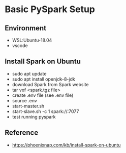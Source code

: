 # Basic PySpark Setup

## Environment
- WSL:Ubuntu-18.04
- vscode

## Install Spark on Ubuntu
- sudo apt update
- sudo apt install openjdk-8-jdk
- download Spark from Spark website
- tar vxf <spark.tgz file>
- create .env file (see .env file)
- source .env
- start-master.sh 
- start-slave.sh -c 1 spark://<name from Spark Web UI>:7077
- test running pyspark

## Reference
- https://phoenixnap.com/kb/install-spark-on-ubuntu
